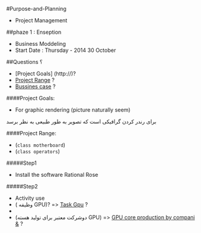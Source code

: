 #Purpose-and-Planning
* Project Management

##phaze 1 : Enseption
* Business Moddeling
* Start Date : Thursday - 2014 30 October

##Questions ؟
* [Project Goals] (http://)?
* [Project Range](http://)  ?
* [Bussines case](http://) ?

####Project Goals:
* For graphic rendering (picture naturally seem)  

برای رندر کردن گرافیکی است که تصویر به طور طبیعی به نظر برسد 

####Project Range:
- (`class motherboard`)
- (`class operators`)

#####Step1 
- Install the software Rational Rose

#####Step2
- Activity use
- ( وظیفه GPU)? => [Task Gpu](http://8pic.ir/images/81mkhhdvktvgd3826dgl.gif) ?
- 
- (دوشرکت معتبر برای تولید هسته GPU) => [GPU core production by compani <AMD>&<NVIDIA>](http://8pic.ir/images/81mkhhdvktvgd3826dgl.gif) ?

